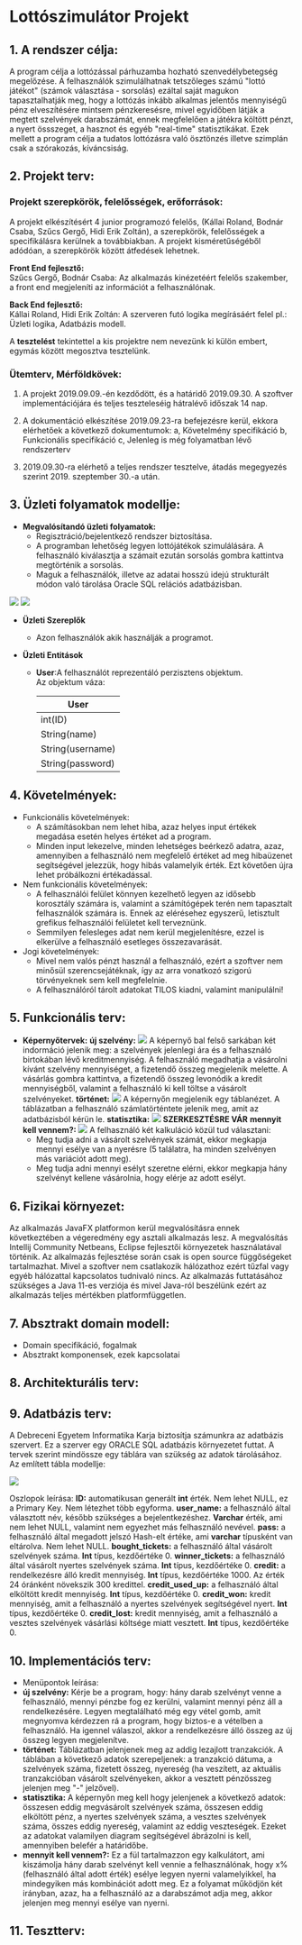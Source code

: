 # Lottószimulátor Projekt

## 1. A rendszer célja: 
	
A program célja a lottózással párhuzamba hozható szenvedélybetegség megelőzése. 
A felhasználók szimulálhatnak tetszőleges számú "lottó játékot" (számok választása - sorsolás) 
ezáltal saját magukon tapasztalhatják meg, hogy a lottózás inkább alkalmas jelentős
mennyiségű pénz elveszítésére mintsem pénzkeresésre, mivel egyidőben
látják a megtett szelvények darabszámát, ennek megfelelően a játékra
költött pénzt, a nyert össszeget, a hasznot és egyéb "real-time" statisztikákat. 
Ezek mellett a program célja a tudatos lottózásra való ösztönzés illetve szimplán 
csak a szórakozás, kíváncsiság. 

## 2. Projekt terv: 


### Projekt szerepkörök, felelősségek, erőforrások:
A projekt elkészítésért 4 junior programozó felelős, (Kállai Roland, Bodnár Csaba, Szűcs Gergő, Hidi Erik Zoltán), a szerepkörök, felelősségek a specifikálásra kerülnek a továbbiakban. A projekt kisméretűségéből adódóan, a szerepkörök között átfedések lehetnek.

<b>Front End fejlesztő:</b><br> 
Szűcs Gergő, Bodnár Csaba: Az alkalmazás kinézetéért felelős szakember, a front end megjeleníti az információt a felhasználónak.
	
<b>Back End fejlesztő:</b><br> 
Kállai Roland, Hidi Erik Zoltán: A szerveren futó logika megírásáért felel pl.: Üzleti logika, Adatbázis modell.

A <b>tesztelést</b> tekintettel a kis projektre nem nevezünk ki külön embert, egymás között megosztva tesztelünk.
			

### Ütemterv, Mérföldkövek:
1. A projekt 2019.09.09.-én kezdődött, és a határidő 2019.09.30.
	A szoftver implementációjára és teljes teszteleséig hátralévő időszak 14 nap. 

2. A dokumentáció elkészítése 2019.09.23-ra befejezésre kerül, ekkora elérhetőek a következő dokumentumok:
	a, Követelmény specifikáció
	b, Funkcionális specifikáció
	c, Jelenleg is még folyamatban lévő rendszerterv

3. 2019.09.30-ra elérhető a teljes rendszer tesztelve, átadás megegyezés szerint 2019. szeptember 30.-a után.
			

## 3. Üzleti folyamatok modellje: 

   * **Megvalósítandó üzleti folyamatok:**
     * Regisztráció/bejelentkező rendszer biztosítása.
     * A programban lehetőség legyen lottójátékok szimulálására. A felhasználó kiválasztja a számait ezután sorsolás gombra kattintva megtörténik a sorsolás.
	 * Maguk a felhasználók, illetve az adatai hosszú idejú strukturált módon való tárolása Oracle SQL relációs adatbázisban.

![](https://github.com/pti4life/UNIDEB_2019_1_1_Csaszar_team/blob/master/Dokumentumok/K%C3%A9pek/Regisztr%C3%A1ci%C3%B3.jpg)
![](https://github.com/pti4life/UNIDEB_2019_1_1_Csaszar_team/blob/master/Dokumentumok/K%C3%A9pek/LOTT%C3%93Z%C3%81S.jpg)

   * **Üzleti Szereplők**
     * Azon felhasználók akik használják a programot.
   * **Üzleti Entitások**
             
     * <b>User</b>:A felhasználót reprezentáló perzisztens objektum.<br>
	 Az objektum váza:
             
       |User|
       |------|
       |int(ID)|
       |String(name)|
       |String(username)|
       |String(password)|



## 4. Követelmények: 
* Funkcionális követelmények:
	* A számításokban nem lehet hiba, azaz helyes input értékek megadása
  esetén helyes értéket ad a program.
	* Minden input lekezelve, minden lehetséges beérkező adatra, azaz, amennyiben
  a felhasználó nem megfelelő értéket ad meg hibaüzenet segítségével jelezzük,
  hogy hibás valamelyik érték. Ezt követően újra lehet próbálkozni értékadással.
* Nem funkcionális követelmények:
	* A felhasználói felület könnyen kezelhető legyen az idősebb korosztály
  számára is, valamint a számítógépek terén nem tapasztalt felhasználók
  számára is. Ennek az elérésehez egyszerű, letisztult grefikus felhasználói
  felületet kell terveznünk.
	* Semmilyen felesleges adat nem kerül megjelenítésre, ezzel is elkerülve
  a felhasználó esetleges összezavarását.
* Jogi követelmények:
	* Mivel nem valós pénzt használ a felhasználó, ezért a szoftver nem 
  minősül szerencsejátéknak, így az arra vonatkozó szigorú törvényeknek
  sem kell megfelelnie.
  * A felhasználóról tárolt adatokat TILOS kiadni, valamint manipulálni!


## 5. Funkcionális terv:

* <b>Képernyőtervek:</b>
  <b>új szelvény:</b>
  ![](https://github.com/pti4life/UNIDEB_2019_1_1_Csaszar_team/blob/master/Dokumentumok/K%C3%A9perny%C5%91terv/%C3%9Aj%20szelv%C3%A9ny.png)
  A képernyő bal felső sarkában két indormáció jelenik meg: a szelvények jelenlegi
  ára és a felhasználó birtokában lévő kreditmennyiség. A felhasználó megadhatja
  a vásárolni kívánt szelvény mennyiséget, a fizetendő összeg megjelenik melette.
  A vásárlás gombra kattintva, a fizetendő összeg levonódik a kredit mennyiségből,
  valamint a felhasználó ki kell töltse a vásárolt szelvényeket.
  <b>történet:</b>
  ![](https://github.com/pti4life/UNIDEB_2019_1_1_Csaszar_team/blob/master/Dokumentumok/K%C3%A9perny%C5%91terv/Statisztika.png)
  A képernyőn megjelenik egy táblanézet. A táblázatban a felhasználó számlatörténtete
  jelenik meg, amit az adatbázisból kérün le.
  <b>statisztika:</b>
  ![](https://github.com/pti4life/UNIDEB_2019_1_1_Csaszar_team/blob/master/Dokumentumok/K%C3%A9perny%C5%91terv/T%C3%B6rt%C3%A9net.png)
  **SZERKESZTÉSRE VÁR**
  <b>mennyit kell vennem?:</b>
  ![](https://github.com/pti4life/UNIDEB_2019_1_1_Csaszar_team/blob/master/Dokumentumok/K%C3%A9perny%C5%91terv/Mennyit%20kell%20vennem.png)
  A felhasználó két kalkuláció közül tud választani:
  - Meg tudja adni a vásárolt szelvények számát, ekkor megkapja mennyi esélye 
  van a nyerésre (5 találatra, ha minden szelvényen más variációt adott meg). 
  - Meg tudja adni mennyi esélyt szeretne elérni, ekkor megkapja hány szelvényt
  kellene vásárolnia, hogy elérje az adott esélyt.

## 6. Fizikai környezet: 
   
  Az alkalmazás JavaFX platformon kerül megvalósításra ennek következtében a 
  végeredmény egy asztali alkalmazás lesz. A megvalósítás Intellij Community
  Netbeans, Eclipse fejlesztői környezetek használatával történik.
  Az alkalmazás fejlesztése során csak is open source függőségeket tartalmazhat. 
  Mivel a szoftver nem csatlakozik hálózathoz ezért tűzfal vagy egyéb hálózattal 
  kapcsolatos tudnivaló nincs. Az alkalmazás futtatásához szükséges a Java 11-es
  verziója és mivel Java-ról beszélünk ezért az alkalmazás teljes mértékben platformfüggetlen.

## 7. Absztrakt domain modell: 
* Domain specifikáció, fogalmak
* Absztrakt komponensek, ezek kapcsolatai

## 8. Architekturális terv:

## 9. Adatbázis terv: 
  A Debreceni Egyetem Informatika Karja biztosítja számunkra az adatbázis
  szervert. Ez a szerver egy ORACLE SQL adatbázis környezetet futtat. A tervek
  szerint mindössze egy táblára van szükség az adatok tárolásához. Az említett
  tábla modellje:

  ![](https://github.com/pti4life/UNIDEB_2019_1_1_Csaszar_team/blob/master/Dokumentumok/K%C3%A9pek/Lottery_User.svg)

  Oszlopok leírása:
  <b>ID:</b> 
  automatikusan generált <b>int</b> érték. Nem lehet NULL, ez a Primary 
  Key. Nem létezhet több egyforma.
  <b>user_name:</b> 
  a felhasználó által választott név, később szükséges a bejelentkezéshez. 
  <b>Varchar</b> érték, ami nem lehet NULL, valamint nem egyezhet más felhasználó 
  nevével.
  <b>pass:</b> 
  a felhasználó által megadott jelszó Hash-elt értéke, ami <b>varchar</b>  típusként 
  van eltárolva. Nem lehet NULL.
  <b>bought_tickets:</b> 
  a felhasználó által vásárolt szelvények száma. <b>Int</b> típus, kezdőértéke 0.
  <b>winner_tickets:</b> 
  a felhasználó által vásárolt nyertes szelvények száma. <b>Int</b> típus, 
  kezdőértéke 0. 
  <b>credit:</b> 
  a rendelkezésre álló kredit mennyiség. <b>Int</b> típus, kezdőértéke 1000. 
  Az érték 24 óránként növekszik 300 kredittel.
  <b>credit_used_up:</b> 
  a felhasználó által elköltött kredit mennyiség. <b>Int</b> típus, kezdőértéke 0.
  <b>credit_won:</b> 
  kredit mennyiség, amit a felhasználó a nyertes szelvények segítségével nyert. 
  <b>Int</b> típus, kezdőértéke 0.
  <b>credit_lost:</b> 
  kredit mennyiség, amit a felhasználó a vesztes szelvények vásárlási költsége miatt 
  vesztett. <b>Int</b> típus, kezdőértéke 0.


## 10. Implementációs terv: 
  * Menüpontok leírása:
  * <b>új szelvény:</b>
Kérje be a program, hogy: hány darab szelvényt venne a felhasználó, mennyi
pénzbe fog ez kerülni, valamint mennyi pénz áll a rendelkezésére. Legyen megtalálható 
még egy vétel gomb, amit megnyomva kérdezzen rá a program, hogy biztos-e a
vételben a felhasználó. Ha igennel válaszol, akkor a rendelkezésre álló
összeg az új összeg legyen megjelenítve.
  * <b>történet:</b>
Táblázatban jelenjenek meg az addig lezajlott tranzakciók. A táblában a következő
adatok szerepeljenek: a tranzakció dátuma, a szelvények száma, fizetett összeg,
nyereség (ha veszített, az aktuális tranzakcióban vásárolt szelvényeken, akkor 
a vesztett pénzösszeg jelenjen meg "-" jelzővel).
* <b>statisztika:</b>
A képernyőn meg kell hogy jelenjenek a következő adatok: összesen eddig
megvásárolt szelvények száma, összesen eddig elköltött pénz, a nyertes szelvények
száma, a vesztes szelvények száma, összes eddig nyereség, valamint az eddig veszteségek.
Ezeket az adatokat valamilyen diagram segítségével ábrázolni is kell, amennyiben 
belefér a határidőbe.
* <b>mennyit kell vennem?:</b>
Ez a fül tartalmazzon egy kalkulátort, ami kiszámolja hány darab szelvényt
kell vennie a felhasználónak, hogy x% (felhasználó által adott érték) esélye
legyen nyerni valamelyikkel, ha mindegyiken más kombinációt adott meg.
Ez a folyamat működjön két irányban, azaz, ha a felhasználó az a darabszámot
adja meg, akkor jelenjen meg mennyi esélye van nyerni.

## 11. Tesztterv: 
